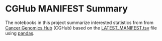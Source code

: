 # CGHub MANIFEST Summary

The notebooks in this project summarize interested statistics from from
[Cancer Genomics Hub](https://cghub.ucsc.edu/) (CGHub) based on the
[LATEST_MANIFEST.tsv](https://cghub.ucsc.edu/reports/SUMMARY_STATS/LATEST_MANIFEST.tsv)
file using [pandas](http://pandas.pydata.org/).
